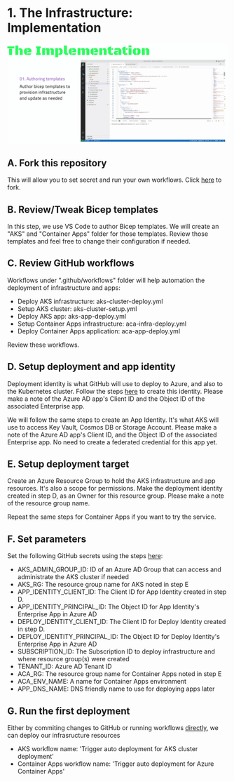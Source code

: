 # 1. The Infrastructure: Implementation 


<a href="https://www.youtube.com/watch?v=s6sJ0cZUlV8" target="_blank"><img src="../images/infra-implementation.jpg" alt="Ep.1: Infrastructure" /></a>

## A. Fork this repository
This will allow you to set secret and run your own workflows. Click [here](https://github.com/melzayet/azure-cn-depicted/fork) to fork.

## B. Review/Tweak Bicep templates
In this step, we use VS Code to author Bicep templates. We will create an "AKS" and "Container Apps" folder for those templates.
Review those templates and feel free to change their configuration if needed.
## C. Review GitHub workflows
Workflows under ".github/workflows" folder will help automation the deployment of infrastructure and apps:

- Deploy AKS infrastructure: aks-cluster-deploy.yml
- Setup AKS cluster: aks-cluster-setup.yml
- Deploy AKS app: aks-app-deploy.yml
- Setup Container Apps infrastructure: aca-infra-deploy.yml
- Deploy Container Apps application: aca-app-deploy.yml

Review these workflows.

## D. Setup deployment and app identity
Deployment identity is what GitHub will use to deploy to Azure, and also to the Kubernetes cluster. Follow the steps [here](https://learn.microsoft.com/en-us/azure/active-directory/develop/workload-identity-federation-create-trust?pivots=identity-wif-apps-methods-azp#github-actions) to create this identity. Please make a note of the Azure AD app's Client ID and the Object ID of the associated Enterprise app.

We will follow the same steps to create an App Identity. It's what AKS will use to access Key Vault, Cosmos DB or Storage Account. Please make a note of the Azure AD app's Client ID, and the Object ID of the associated Enterprise app. No need to create a federated credential for this app yet.


## E. Setup deployment target
Create an Azure Resource Group to hold the AKS infrastructure and app resources. It's also a scope for permissions. Make the deployment identity created in step D, as an Owner for this resource group. Please make a note of the resource group name.

Repeat the same steps for Container Apps if you want to try the service.

## F. Set parameters
Set the following GitHub secrets using the steps [here](https://docs.github.com/en/actions/security-guides/encrypted-secrets#creating-encrypted-secrets-for-a-repository):

- AKS_ADMIN_GROUP_ID: ID of an Azure AD Group that can access and administrate the AKS cluster if needed
- AKS_RG: The resource group name for AKS noted in step E
- APP_IDENTITY_CLIENT_ID: The Client ID for App Identity created in step D.
- APP_IDENTITY_PRINCIPAL_ID: The Object ID for App Identity's Enterprise App in Azure AD
- DEPLOY_IDENTITY_CLIENT_ID: The Client ID for Deploy Identity created in step D.
- DEPLOY_IDENTITY_PRINCIPAL_ID: The Object ID for Deploy Identity's Enterprise App in Azure AD
- SUBSCRIPTION_ID: The Subscription ID to deploy infrastructure and where resource group(s) were created
- TENANT_ID: Azure AD Tenant ID
- ACA_RG: The resource group name for Container Apps noted in step E
- ACA_ENV_NAME: A name for Container Apps environment
- APP_DNS_NAME: DNS friendly name to use for deploying apps later

## G. Run the first deployment
Either by commiting changes to GitHub or running workflows [directly](https://docs.github.com/en/actions/managing-workflow-runs/manually-running-a-workflow), we can deploy our infrasructure resources

- AKS workflow name: 'Trigger auto deployment for AKS cluster deployment'
- Container Apps workflow name: 'Trigger auto deployment for Azure Container Apps'
